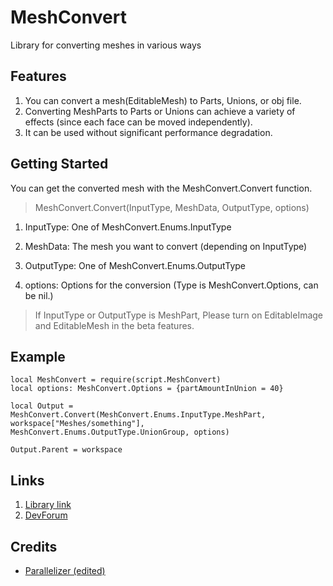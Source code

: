 # **MeshConvert**

Library for converting meshes in various ways

## **Features**

1. You can convert a mesh(EditableMesh) to Parts, Unions, or obj file.
2. Converting MeshParts to Parts or Unions can achieve a variety of effects (since each face can be moved independently).
3. It can be used without significant performance degradation.

## **Getting Started**

You can get the converted mesh with the MeshConvert.Convert function.

> MeshConvert.Convert(InputType, MeshData, OutputType, options)

1. InputType: One of MeshConvert.Enums.InputType

2. MeshData: The mesh you want to convert (depending on InputType)

3. OutputType: One of MeshConvert.Enums.OutputType

4. options: Options for the conversion (Type is MeshConvert.Options, can be nil.)

> If InputType or OutputType is MeshPart, Please turn on EditableImage and EditableMesh in the beta features.

## **Example**

```luau
local MeshConvert = require(script.MeshConvert)
local options: MeshConvert.Options = {partAmountInUnion = 40}

local Output = MeshConvert.Convert(MeshConvert.Enums.InputType.MeshPart, workspace["Meshes/something"], MeshConvert.Enums.OutputType.UnionGroup, options)

Output.Parent = workspace
```

## **Links**

1. [Library link](https://create.roblox.com/store/asset/132609822030597/MeshConvert)
2. [DevForum](https://devforum.roblox.com/t/meshconvert-library-for-converting-meshes-in-various-ways/3230079)

## **Credits**

- [Parallelizer (edited)](https://devforum.roblox.com/t/parallelizer-a-lightweight-packet-based-parallelism-solution/3167135)
